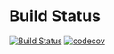 # Build Status

[![Build Status](https://travis-ci.org/hendych/tokopedia-search.svg)](https://travis-ci.org/hendych/tokopedia-search) [![codecov](https://codecov.io/gh/hendych/tokopedia-search/branch/master/graph/badge.svg)](https://codecov.io/gh/hendych/tokopedia-search)
